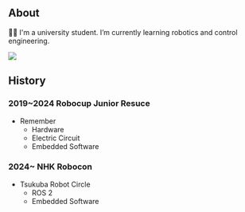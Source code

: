 ## About

🧑‍💻 I'm a university student. I’m currently learning robotics and control engineering.

![](https://github-readme-stats.vercel.app/api/top-langs/?username=Kengokuma&layout=compact&hide=Assembly)
  
## History
### 2019~2024  Robocup Junior Resuce
- Remember
  - Hardware
  - Electric Circuit
  - Embedded Software
### 2024~ NHK Robocon
- Tsukuba Robot Circle
  - ROS 2
  - Embedded Software
